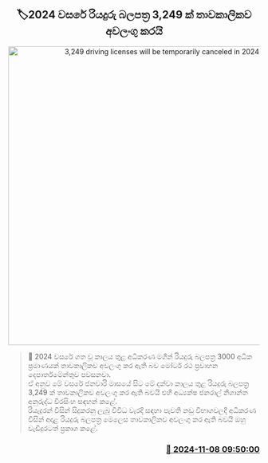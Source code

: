 <p align='center'><b><h2 align='center' title='3,249 driving licenses will be temporarily canceled in 2024'>🏷2024 වසරේ රියදුරු බලපත්‍ර 3,249 ක් තාවකාලිකව අවලංගු කරයි</h2></b></p>
<p align='center'><img src='https://helakuru.sgp1.cdn.digitaloceanspaces.com/esana/images/lib/srilanka-license[1].jpg' width='600' alt='3,249 driving licenses will be temporarily canceled in 2024'></p>

>📝 2024 වසරේ ගත වූ කාලය තුළ අධිකරණ මගින් රියදුරු බලපත්‍ර 3000 අධික ප්‍රමාණයක් තාවකාලිකව අවලංගු කර ඇති බව මෝටර් රථ ප්‍රවාහන දෙපාර්තමේන්තුව පවසනවා.<br>ඒ අනුව මේ වසරේ ජනවාරි මාසයේ සිට මේ දක්වා කාලය තුළ රියදුරු බලපත්‍ර 3,249 ක් තාවකාලිකව අවලංගු කර ඇති බවයි එහි අධ්‍යක්ෂ ජනරාල් නිශාන්ත අනුරුද්ධ වීරසිංහ සඳහන් කළේ.<br>රියැදුරන් විසින් සිදුකරනු ලැබු විවිධ වැරදි සඳහා පැවති නඩු විභාගවලදී අධිකරණ විසින් අදාළ රියදුරු බලපත්‍ර මෙලෙස තාවකාලිකව අවලංගු කර ඇති බවයි ඔහු වැඩිදුරටත් ප්‍රකාශ කළේ. <br>

<h3 align='right'><a href='https://www.helakuru.lk/esana/p/104859/'>📅 2024-11-08 09:50:00</a></h3>
